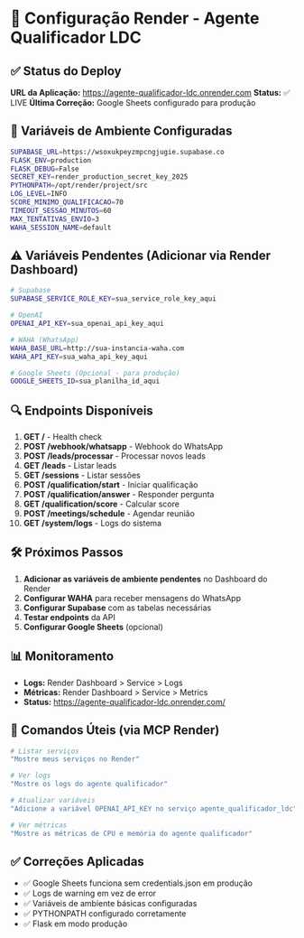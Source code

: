 # 🚀 Configuração Render - Agente Qualificador LDC

## ✅ Status do Deploy

**URL da Aplicação:** https://agente-qualificador-ldc.onrender.com
**Status:** ✅ LIVE
**Última Correção:** Google Sheets configurado para produção

## 🔧 Variáveis de Ambiente Configuradas

```bash
SUPABASE_URL=https://wsoxukpeyzmpcngjugie.supabase.co
FLASK_ENV=production
FLASK_DEBUG=False
SECRET_KEY=render_production_secret_key_2025
PYTHONPATH=/opt/render/project/src
LOG_LEVEL=INFO
SCORE_MINIMO_QUALIFICACAO=70
TIMEOUT_SESSAO_MINUTOS=60
MAX_TENTATIVAS_ENVIO=3
WAHA_SESSION_NAME=default
```

## ⚠️ Variáveis Pendentes (Adicionar via Render Dashboard)

```bash
# Supabase
SUPABASE_SERVICE_ROLE_KEY=sua_service_role_key_aqui

# OpenAI
OPENAI_API_KEY=sua_openai_api_key_aqui

# WAHA (WhatsApp)
WAHA_BASE_URL=http://sua-instancia-waha.com
WAHA_API_KEY=sua_waha_api_key_aqui

# Google Sheets (Opcional - para produção)
GOOGLE_SHEETS_ID=sua_planilha_id_aqui
```

## 🔍 Endpoints Disponíveis

1. **GET /** - Health check
2. **POST /webhook/whatsapp** - Webhook do WhatsApp
3. **POST /leads/processar** - Processar novos leads
4. **GET /leads** - Listar leads
5. **GET /sessions** - Listar sessões
6. **POST /qualification/start** - Iniciar qualificação
7. **POST /qualification/answer** - Responder pergunta
8. **GET /qualification/score** - Calcular score
9. **POST /meetings/schedule** - Agendar reunião
10. **GET /system/logs** - Logs do sistema

## 🛠️ Próximos Passos

1. **Adicionar as variáveis de ambiente pendentes** no Dashboard do Render
2. **Configurar WAHA** para receber mensagens do WhatsApp
3. **Configurar Supabase** com as tabelas necessárias
4. **Testar endpoints** da API
5. **Configurar Google Sheets** (opcional)

## 📊 Monitoramento

- **Logs:** Render Dashboard > Service > Logs
- **Métricas:** Render Dashboard > Service > Metrics
- **Status:** https://agente-qualificador-ldc.onrender.com/

## 🔧 Comandos Úteis (via MCP Render)

```bash
# Listar serviços
"Mostre meus serviços no Render"

# Ver logs
"Mostre os logs do agente qualificador"

# Atualizar variáveis
"Adicione a variável OPENAI_API_KEY no serviço agente_qualificador_ldc"

# Ver métricas
"Mostre as métricas de CPU e memória do agente qualificador"
```

## ✅ Correções Aplicadas

- ✅ Google Sheets funciona sem credentials.json em produção
- ✅ Logs de warning em vez de error
- ✅ Variáveis de ambiente básicas configuradas
- ✅ PYTHONPATH configurado corretamente
- ✅ Flask em modo produção
